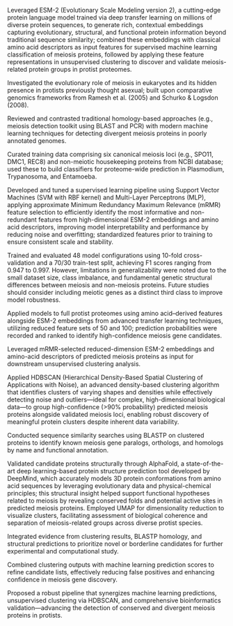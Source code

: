Leveraged ESM-2 (Evolutionary Scale Modeling version 2), a cutting-edge protein language model trained via deep transfer learning on millions of diverse protein sequences, to generate rich, contextual embeddings capturing evolutionary, structural, and functional protein information beyond traditional sequence similarity; combined these embeddings with classical amino acid descriptors as input features for supervised machine learning classification of meiosis proteins, followed by applying these feature representations in unsupervised clustering to discover and validate meiosis-related protein groups in protist proteomes.

Investigated the evolutionary role of meiosis in eukaryotes and its hidden presence in protists previously thought asexual; built upon comparative genomics frameworks from Ramesh et al. (2005) and Schurko & Logsdon (2008).

Reviewed and contrasted traditional homology-based approaches (e.g., meiosis detection toolkit using BLAST and PCR) with modern machine learning techniques for detecting divergent meiosis proteins in poorly annotated genomes.

Curated training data comprising six canonical meiosis loci (e.g., SPO11, DMC1, REC8) and non-meiotic housekeeping proteins from NCBI database; used these to build classifiers for proteome-wide prediction in Plasmodium, Trypanosoma, and Entamoeba.

Developed and tuned a supervised learning pipeline using Support Vector Machines (SVM with RBF kernel) and Multi-Layer Perceptrons (MLP), applying approximate Minimum Redundancy Maximum Relevance (mRMR) feature selection to efficiently identify the most informative and non-redundant features from high-dimensional ESM-2 embeddings and amino acid descriptors, improving model interpretability and performance by reducing noise and overfitting; standardized features prior to training to ensure consistent scale and stability.

Trained and evaluated 48 model configurations using 10-fold cross-validation and a 70/30 train-test split, achieving F1 scores ranging from 0.947 to 0.997. However, limitations in generalizability were noted due to the small dataset size, class imbalance, and fundamental genetic structural differences between meiosis and non-meiosis proteins. Future studies should consider including meiotic genes as a distinct third class to improve model robustness.

Applied models to full protist proteomes using amino acid–derived features alongside ESM-2 embeddings from advanced transfer learning techniques, utilizing reduced feature sets of 50 and 100; prediction probabilities were recorded and ranked to identify high-confidence meiosis gene candidates.

Leveraged mRMR-selected reduced-dimension ESM-2 embeddings and amino-acid descriptors of predicted meiosis proteins as input for downstream unsupervised clustering analysis.

Applied HDBSCAN (Hierarchical Density-Based Spatial Clustering of Applications with Noise), an advanced density-based clustering algorithm that identifies clusters of varying shapes and densities while effectively detecting noise and outliers—ideal for complex, high-dimensional biological data—to group high-confidence (>90% probability) predicted meiosis proteins alongside validated meiosis loci, enabling robust discovery of meaningful protein clusters despite inherent data variability.

Conducted sequence similarity searches using BLASTP on clustered proteins to identify known meiosis gene paralogs, orthologs, and homologs by name and functional annotation.

Validated candidate proteins structurally through AlphaFold, a state-of-the-art deep learning-based protein structure prediction tool developed by DeepMind, which accurately models 3D protein conformations from amino acid sequences by leveraging evolutionary data and physical-chemical principles; this structural insight helped support functional hypotheses related to meiosis by revealing conserved folds and potential active sites in predicted meiosis proteins.
Employed UMAP for dimensionality reduction to visualize clusters, facilitating assessment of biological coherence and separation of meiosis-related groups across diverse protist species.

Integrated evidence from clustering results, BLASTP homology, and structural predictions to prioritize novel or borderline candidates for further experimental and computational study.

Combined clustering outputs with machine learning prediction scores to refine candidate lists, effectively reducing false positives and enhancing confidence in meiosis gene discovery.

Proposed a robust pipeline that synergizes machine learning predictions, unsupervised clustering via HDBSCAN, and comprehensive bioinformatics validation—advancing the detection of conserved and divergent meiosis proteins in protists.
